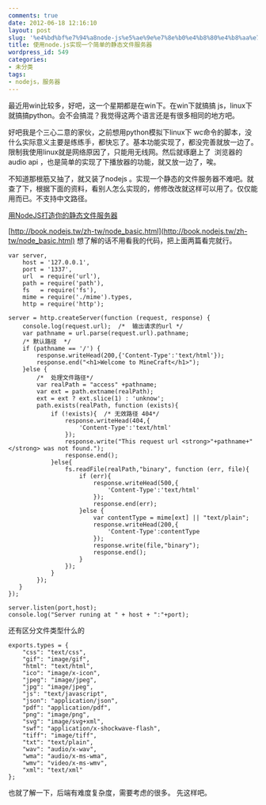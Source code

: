 ```yaml
---
comments: true
date: 2012-06-18 12:16:10
layout: post
slug: '%e4%bd%bf%e7%94%a8node-js%e5%ae%9e%e7%8e%b0%e4%b8%80%e4%b8%aa%e7%ae%80%e5%8d%95%e7%9a%84%e9%9d%99%e6%80%81%e6%96%87%e4%bb%b6%e6%9c%8d%e5%8a%a1%e5%99%a8'
title: 使用node.js实现一个简单的静态文件服务器
wordpress_id: 549
categories:
- 未分类
tags:
- nodejs，服务器
---
```


最近用win比较多，好吧，这一个星期都是在win下。在win下就搞搞 js，linux下就搞搞python。会不会搞混？我觉得这两个语言还是有很多相同的地方吧。

好吧我是个三心二意的家伙，之前想用python模拟下linux下 wc命令的脚本，没什么实际意义主要是练练手，都快忘了。基本功能实现了，都没完善就放一边了。限制我使用linux就是网络原因了，只能用无线网。然后就琢磨上了  浏览器的 audio api ，也是简单的实现了下播放器的功能，就又放一边了，唉。

不知道那根筋又抽了，就又装了nodejs 。实现一个静态的文件服务器不难吧。就查了下，根据下面的资料，看别人怎么实现的，修修改改就这样可以用了。仅仅能用而已。不支持中文路径。

[用NodeJS打造你的静态文件服务器](http://cnodejs.org/topic/4f16442ccae1f4aa27001071)

[http://book.nodejs.tw/zh-tw/node_basic.html](http://book.nodejs.tw/zh-tw/node_basic.html)
想了解的话不用看我的代码，把上面两篇看完就行。



    
    
    var server,
        host = '127.0.0.1',
        port = '1337',
        url  = require('url'),
        path = require('path'),
        fs   = require('fs'),
        mime = require('./mime').types,
        http = require('http');
    
    server = http.createServer(function (request, response) {
        console.log(request.url);  /*  输出请求的url */
        var pathname = url.parse(request.url).pathname;
        /* 默认路径  */
        if (pathname == '/') {
            response.writeHead(200,{'Content-Type':'text/html'});
            response.end("<h1>Welcome to MineCraft</h1>");
        }else {
            /*  处理文件路径*/
            var realPath = "access" +pathname;
            var ext = path.extname(realPath);
            ext = ext ? ext.slice(1) : 'unknow';
            path.exists(realPath, function (exists){
            	if (!exists){  /* 无效路径 404*/
            		response.writeHead(404,{
            			'Content-Type':'text/html'
            		});
            		response.write("This request url <strong>"+pathname+"</strong> was not found.");
            		response.end();
            	}else{
            		fs.readFile(realPath,"binary", function (err, file){
            			if (err){
            				response.writeHead(500,{
            					'Content-Type':'text/html'
            				});
            				response.end(err);
            			}else {
            				var contentType = mime[ext] || "text/plain";
            				response.writeHead(200,{
            					'Content-Type':contentType
            				});
            				response.write(file,"binary");
            				response.end();
            			}
            		});
            	}
            });
       }
    });
    
    server.listen(port,host);
    console.log("Server runing at " + host + ":"+port);
    



还有区分文件类型什么的

    
    
    exports.types = {
        "css": "text/css",
        "gif": "image/gif",
        "html": "text/html",
        "ico": "image/x-icon",
        "jpeg": "image/jpeg",
        "jpg": "image/jpeg",
        "js": "text/javascript",
        "json": "application/json",
        "pdf": "application/pdf",
        "png": "image/png",
        "svg": "image/svg+xml",
        "swf": "application/x-shockwave-flash",
        "tiff": "image/tiff",
        "txt": "text/plain",
        "wav": "audio/x-wav",
        "wma": "audio/x-ms-wma",
        "wmv": "video/x-ms-wmv",
        "xml": "text/xml"
    };
    


也就了解一下，后端有难度复杂度，需要考虑的很多。
先这样吧。
